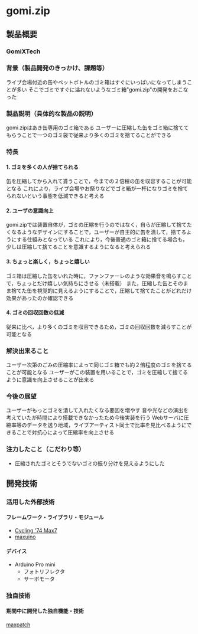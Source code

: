 # gomi.zip
## 製品概要
### GomiXTech

### 背景（製品開発のきっかけ、課題等）
ライブ会場付近の缶やペットボトルのゴミ箱はすぐにいっぱいになってしまうことが多い
そこでゴミですぐに溢れないようなゴミ箱"gomi.zip"の開発をおこなった
### 製品説明（具体的な製品の説明）
gomi.zipはあき缶専用のゴミ箱である
ユーザーに圧縮した缶をゴミ箱に捨ててもらうことで一つのゴミ袋で従来より多くのゴミを捨てることができる

### 特長
#### 1. ゴミを多くの人が捨てられる
缶を圧縮してから入れて貰うことで，今までの２倍程の缶を収容することが可能となる
これにより，ライブ会場やお祭りなどでゴミ箱が一杯になりゴミを捨てられないという事態を低減できると考える
#### 2. ユーザの意識向上
gomi.zipでは装置自体が，ゴミの圧縮を行うのではなく，自らが圧縮して捨てたくなるようなデザインにすることで，ユーザーが自主的に缶を潰して，捨てるようにする仕組みとなっている
これにより，今後普通のゴミ箱に捨てる場合も，少しは圧縮して捨てることを意識するようになると考えられる
#### 3. ちょっと楽しく，ちょっと嬉しい
ゴミ箱は圧縮した缶をいれた時に，ファンファーレのような効果音を鳴らすことで，ちょっとだけ嬉しい気持ちにさせる（未搭載）
また，圧縮した缶とそのまま捨てた缶を視覚的に見えるようにすることで，圧縮して捨てたことがどれだけ効果があったのか確認できる
#### 4. ゴミの回収回数の低減
従来に比べ，より多くのゴミを収容できるため，ゴミの回収回数を減らすことが可能となる
### 解決出来ること
ユーザー次第のごみの圧縮率によって同じゴミ箱でも約２倍程度のゴミを捨てることが可能となる
ユーザーがこの装置を用いることで，ゴミを圧縮して捨てるように意識を向上させることが出来る
### 今後の展望
ユーザーがもっとゴミを潰して入れたくなる要因を増やす
音や光などの演出を考えていたが時間により搭載できなかったため今後実装を行う
Webサーバに圧縮率等のデータを送り地域，ライブアーティスト同士で比率を見比べるようにできることで対抗心によって圧縮率を向上させる
### 注力したこと（こだわり等）
* 圧縮されたゴミとそうでないゴミの振り分けを見えるようにした
  
## 開発技術
### 活用した外部技術
#### フレームワーク・ライブラリ・モジュール
* [Cycling '74 Max7](https://cycling74.com/max7/)
* [maxuino](https://github.com/maxuino/maxuino)

#### デバイス
* Arduino Pro mini
  * フォトリフレクタ
  * サーボモータ

### 独自技術
#### 期間中に開発した独自機能・技術
[maxpatch](https://github.com/jphacks/gomi.zip/blob/master/max/gomi-zip.maxpat)

